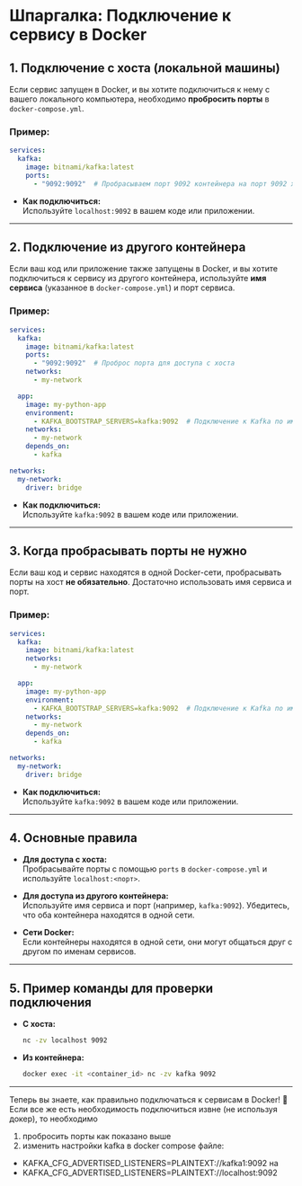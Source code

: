 # Шпаргалка: Подключение к сервису в Docker

## 1. **Подключение с хоста (локальной машины)**

Если сервис запущен в Docker, и вы хотите подключиться к нему с вашего локального компьютера, необходимо **пробросить порты** в `docker-compose.yml`.

### Пример:
```yaml
services:
  kafka:
    image: bitnami/kafka:latest
    ports:
      - "9092:9092"  # Пробрасываем порт 9092 контейнера на порт 9092 хоста
```

- **Как подключиться:**  
  Используйте `localhost:9092` в вашем коде или приложении.

---

## 2. **Подключение из другого контейнера**

Если ваш код или приложение также запущены в Docker, и вы хотите подключиться к сервису из другого контейнера, используйте **имя сервиса** (указанное в `docker-compose.yml`) и порт сервиса.

### Пример:
```yaml
services:
  kafka:
    image: bitnami/kafka:latest
    ports:
      - "9092:9092"  # Проброс порта для доступа с хоста
    networks:
      - my-network

  app:
    image: my-python-app
    environment:
      - KAFKA_BOOTSTRAP_SERVERS=kafka:9092  # Подключение к Kafka по имени сервиса
    networks:
      - my-network
    depends_on:
      - kafka

networks:
  my-network:
    driver: bridge
```

- **Как подключиться:**  
  Используйте `kafka:9092` в вашем коде или приложении.

---

## 3. **Когда пробрасывать порты не нужно**

Если ваш код и сервис находятся в одной Docker-сети, пробрасывать порты на хост **не обязательно**. Достаточно использовать имя сервиса и порт.

### Пример:
```yaml
services:
  kafka:
    image: bitnami/kafka:latest
    networks:
      - my-network

  app:
    image: my-python-app
    environment:
      - KAFKA_BOOTSTRAP_SERVERS=kafka:9092  # Подключение к Kafka по имени сервиса
    networks:
      - my-network
    depends_on:
      - kafka

networks:
  my-network:
    driver: bridge
```

- **Как подключиться:**  
  Используйте `kafka:9092` в вашем коде или приложении.

---

## 4. **Основные правила**

- **Для доступа с хоста:**  
  Пробрасывайте порты с помощью `ports` в `docker-compose.yml` и используйте `localhost:<порт>`.

- **Для доступа из другого контейнера:**  
  Используйте имя сервиса и порт (например, `kafka:9092`). Убедитесь, что оба контейнера находятся в одной сети.

- **Сети Docker:**  
  Если контейнеры находятся в одной сети, они могут общаться друг с другом по именам сервисов.

---

## 5. **Пример команды для проверки подключения**

- **С хоста:**  
  ```bash
  nc -zv localhost 9092
  ```

- **Из контейнера:**  
  ```bash
  docker exec -it <container_id> nc -zv kafka 9092
  ```

---

Теперь вы знаете, как правильно подключаться к сервисам в Docker! 🐳
Если все же есть необходимость подключиться извне (не используя докер), то необходимо 
1) пробросить порты как показано выше
2) изменить настройки kafka в docker compose файле:
- KAFKA_CFG_ADVERTISED_LISTENERS=PLAINTEXT://kafka1:9092 на
- KAFKA_CFG_ADVERTISED_LISTENERS=PLAINTEXT://localhost:9092
